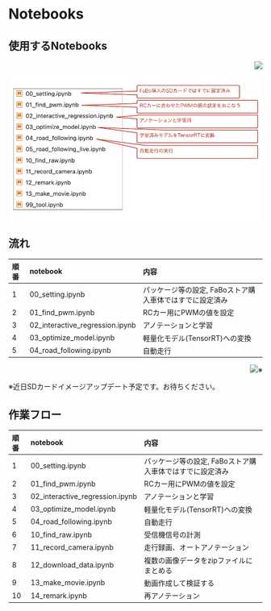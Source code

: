 # Notebooks

## 使用するNotebooks

<div style="text-align:right;">
<img src="./../img/signatureboardAI86V1.png">
</div>

![](./img/use_notebooks.jpg)

## 流れ

|順番|notebook|内容|
|:--|:--|:--|
|1|00_setting.ipynb|パッケージ等の設定, FaBoストア購入車体ではすでに設定済み|
|2|01_find_pwm.ipynb|RCカー用にPWMの値を設定|
|3|02_interactive_regression.ipynb|アノテーションと学習|
|4|03_optimize_model.ipynb|軽量化モデル(TensorRT)への変換|
|5|04_road_following.ipynb|自動走行|


<div style="text-align:right;">
<img src="./../img/signatureboardAI86V2.png">※
</div>

※近日SDカードイメージアップデート予定です。お待ちください。

## 作業フロー

|順番|notebook|内容|
|:--|:--|:--|
|1|00_setting.ipynb|パッケージ等の設定, FaBoストア購入車体ではすでに設定済み|
|2|01_find_pwm.ipynb|RCカー用にPWMの値を設定|
|3|02_interactive_regression.ipynb|アノテーションと学習|
|4|03_optimize_model.ipynb|軽量化モデル(TensorRT)への変換|
|5|04_road_following.ipynb|自動走行|
|6|10_find_raw.ipynb|受信機信号の計測|
|7|11_record_camera.ipynb|走行録画、オートアノテーション|
|8|12_download_data.ipynb|複数の画像データをzipファイルにまとめる|
|9|13_make_movie.ipynb|動画作成して検証する|
|10|14_remark.ipynb|再アノテーション|
